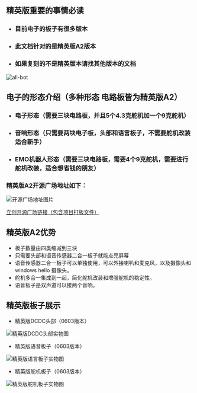 ## 精英版重要的事情必读
+ ### 目前电子的板子有很多版本
+ ### 此文档针对的是精英版A2版本
+ ### 如果复刻的不是精英版本请找其他版本的文档

![all-bot](/all-bot.png)

## 电子的形态介绍（多种形态 电路板皆为精英版A2）
+ ### 电子形态（需要三块电路板，并且5个4.3克舵机加一个9克舵机）
+ ### 音响形态（只需要两块电子板，头部和语言板子，不需要舵机改装适合新手）
+ ### EMO机器人形态（需要三块电路板，需要4个9克舵机，需要进行舵机改装，适合想省钱的朋友）


### 精英版A2开源广场地址如下：

![开源广场地址图片](/pcb-url.png)

[立创开源广场链接（包含项目打板文件）](https://oshwhub.com/lxw4864607/electronbot-pi-liang-zhi-zao-ban-ben)

## 精英版A2优势
+ 板子数量由四类缩减到三块
+ 只需要头部和语音传感器二合一板子就能点亮屏幕
+ 语音传感器二合一板子可以单独使用，可以外接喇叭和麦克风，以及摄像头和windows hello 摄像头。
+ 舵机多合一集成到一起，简化舵机改装和增强舵机的稳定性。
+ 语音板子是双声道可以接两个音响。


## 精英版板子展示
+ 精英版DCDC头部（0603版本）

![精英版DCDC头部实物图](/elite-dcdc.jpeg)

+ 精英版语音板子（0603版本）

![精英版语言板子实物图](/elite-voice.jpeg)

+ 精英版舵机板子（0603版本）

![精英版舵机板子实物图](/elite-servo.jpeg)
